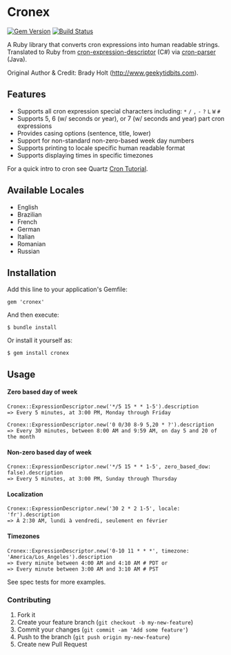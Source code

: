 # Cronex

[![Gem Version](https://badge.fury.io/rb/cronex.svg)](https://badge.fury.io/rb/cronex)
[![Build Status](https://travis-ci.org/alpinweis/cronex.svg?branch=master)](https://travis-ci.org/alpinweis/cronex)

A Ruby library that converts cron expressions into human readable strings.
Translated to Ruby from [cron-expression-descriptor](https://github.com/bradyholt/cron-expression-descriptor) (C#) via
[cron-parser](https://github.com/RedHogs/cron-parser) (Java).

Original Author & Credit: Brady Holt (http://www.geekytidbits.com).

## Features

 * Supports all cron expression special characters including: `*` `/` `,` `-` `?` `L` `W` `#`
 * Supports 5, 6 (w/ seconds or year), or 7 (w/ seconds and year) part cron expressions
 * Provides casing options (sentence, title, lower)
 * Support for non-standard non-zero-based week day numbers
 * Supports printing to locale specific human readable format
 * Supports displaying times in specific timezones

For a quick intro to cron see Quartz [Cron Tutorial](http://www.quartz-scheduler.org/documentation/quartz-2.3.0/tutorials/crontrigger.html).

## Available Locales

* English
* Brazilian
* French
* German
* Italian
* Romanian
* Russian

## Installation

Add this line to your application's Gemfile:

    gem 'cronex'

And then execute:

    $ bundle install

Or install it yourself as:

    $ gem install cronex

## Usage

#### Zero based day of week

    Cronex::ExpressionDescriptor.new('*/5 15 * * 1-5').description
    => Every 5 minutes, at 3:00 PM, Monday through Friday

    Cronex::ExpressionDescriptor.new('0 0/30 8-9 5,20 * ?').description
    => Every 30 minutes, between 8:00 AM and 9:59 AM, on day 5 and 20 of the month

#### Non-zero based day of week

    Cronex::ExpressionDescriptor.new('*/5 15 * * 1-5', zero_based_dow: false).description
    => Every 5 minutes, at 3:00 PM, Sunday through Thursday

#### Localization

    Cronex::ExpressionDescriptor.new('30 2 * 2 1-5', locale: 'fr').description
    => À 2:30 AM, lundi à vendredi, seulement en février

#### Timezones

    Cronex::ExpressionDescriptor.new('0-10 11 * * *', timezone: 'America/Los_Angeles').description
    => Every minute between 4:00 AM and 4:10 AM # PDT or
    => Every minute between 3:00 AM and 3:10 AM # PST

See spec tests for more examples.

### Contributing

1. Fork it
2. Create your feature branch (`git checkout -b my-new-feature`)
3. Commit your changes (`git commit -am 'Add some feature'`)
4. Push to the branch (`git push origin my-new-feature`)
5. Create new Pull Request
